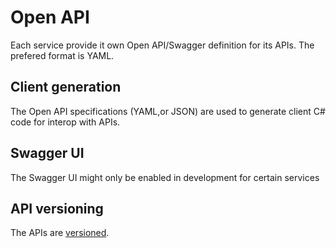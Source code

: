 # Open API

Each service provide it own Open API/Swagger definition for its APIs. The prefered format is YAML.

## Client generation

The Open API specifications (YAML,or JSON) are used to generate client C# code for interop with APIs.

## Swagger UI

The Swagger UI might only be enabled in development for certain services

## API versioning

The APIs are [versioned](/docs/api-versioning.md).

